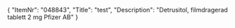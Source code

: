 {
  "ItemNr": "048843",
  "Title": "test",
  "Description": "Detrusitol, filmdragerad tablett 2 mg Pfizer AB"
}